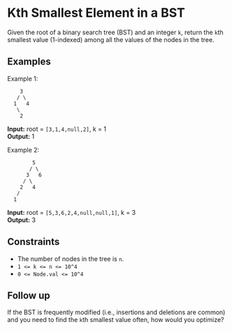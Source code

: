 # Kth Smallest Element in a BST

Given the root of a binary search tree (BST) and an integer `k`, return the `k`th smallest value (1-indexed) among all the values of the nodes in the tree.

## Examples

Example 1:
```
    3
   / \
  1   4
   \
    2
```
**Input:** root = `[3,1,4,null,2]`, k = 1  
**Output:** 1  

Example 2:
```
        5
       / \
      3   6
     / \
    2   4
   /
  1
```
**Input:** root = `[5,3,6,2,4,null,null,1]`, k = 3  
**Output:** 3  

## Constraints

* The number of nodes in the tree is `n`.
* `1 <= k <= n <= 10^4`
* `0 <= Node.val <= 10^4`

## Follow up
If the BST is frequently modified (i.e., insertions and deletions are common) and you need to find the `k`th smallest value often, how would you optimize?